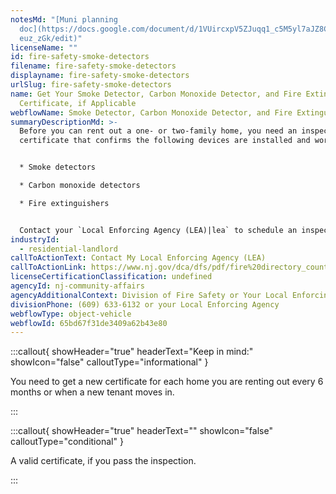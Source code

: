 ```yaml
---
notesMd: "[Muni planning
  doc](https://docs.google.com/document/d/1VUircxpV5ZJuqq1_c5M5yl7aJZ8CkafDsm2T\
  euz_zGk/edit)"
licenseName: ""
id: fire-safety-smoke-detectors
filename: fire-safety-smoke-detectors
displayname: fire-safety-smoke-detectors
urlSlug: fire-safety-smoke-detectors
name: Get Your Smoke Detector, Carbon Monoxide Detector, and Fire Extinguisher
  Certificate, if Applicable
webflowName: Smoke Detector, Carbon Monoxide Detector, and Fire Extinguisher Certificate
summaryDescriptionMd: >-
  Before you can rent out a one- or two-family home, you need an inspection and
  certificate that confirms the following devices are installed and working:


  * Smoke detectors

  * Carbon monoxide detectors

  * Fire extinguishers


  Contact your `Local Enforcing Agency (LEA)|lea` to schedule an inspection. Your LEA can be the local fire department or the state Division of Fire Safety.
industryId:
  - residential-landlord
callToActionText: Contact My Local Enforcing Agency (LEA)
callToActionLink: https://www.nj.gov/dca/dfs/pdf/fire%20directory_county%20summary/fire_code_enforcement_director.pdf
licenseCertificationClassification: undefined
agencyId: nj-community-affairs
agencyAdditionalContext: Division of Fire Safety or Your Local Enforcing Agency
divisionPhone: (609) 633-6132 or your Local Enforcing Agency
webflowType: object-vehicle
webflowId: 65bd67f31de3409a62b43e80
---
```


:::callout{ showHeader="true" headerText="Keep in mind:" showIcon="false" calloutType="informational" }

You need to get a new certificate for each home you are renting out every 6 months or when a new tenant moves in.

:::

:::callout{ showHeader="true" headerText="" showIcon="false" calloutType="conditional" }

A valid certificate, if you pass the inspection.

:::

